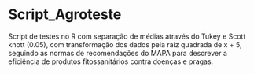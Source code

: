 # Script_Agroteste
Script de testes no R com separação de médias através do Tukey e Scott knott (0.05), com transformação dos dados pela raíz quadrada de x + 5, seguindo as normas de recomendações do MAPA para descrever a eficiência de produtos fitossanitários contra doenças e pragas.
